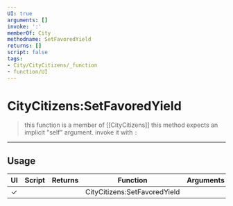 ```yaml
---
UI: true
arguments: []
invoke: ':'
memberOf: City
methodname: SetFavoredYield
returns: []
script: false
tags:
- City/CityCitizens/_function
- function/UI
---
```

# CityCitizens:SetFavoredYield
> this function is a member of [[CityCitizens]]
> this method expects an implicit "self" argument. invoke it with `:`
-----
## Usage
|  UI | Script | Returns | Function | Arguments |
|:---:|:------:|-------:|:--------:|:---------|
|✓| ||CityCitizens:SetFavoredYield||

